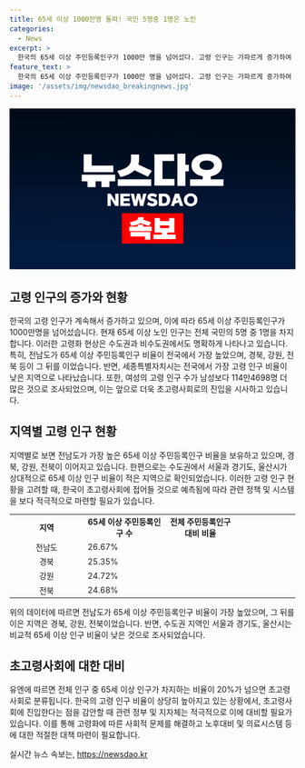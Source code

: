 ```yaml
---
title: 65세 이상 1000만명 돌파! 국민 5명중 1명은 노인
categories:
  - News
excerpt: >
  한국의 65세 이상 주민등록인구가 1000만 명을 넘어섰다. 고령 인구는 가파르게 증가하여 전체 국민의 5명 중 1명이 노인이다. 65세 이상 주민등록인구는 전체 인구의 19.51%를 차지하며, 증가 추이를 보면 한국이 초고령사회에 진입할 것이 예상된다. 특히 수도권과 비수도권의 고령 인구 비율의 차이가 뚜렷하며, 전남도가 가장 높은 비율을 보였고, 세종특별자치시가 가장 낮은 비율을 기록했다. 고령 인구 중 여성이 남성보다 114만 명 많아졌으며, 이로 인해 한국이 초고령사회로 분류될 것으로 예상된다.
feature_text: >
  한국의 65세 이상 주민등록인구가 1000만 명을 넘어섰다. 고령 인구는 가파르게 증가하여 전체 국민의 5명 중 1명이 노인이다. 65세 이상 주민등록인구는 전체 인구의 19.51%를 차지하며, 증가 추이를 보면 한국이 초고령사회에 진입할 것이 예상된다. 특히 수도권과 비수도권의 고령 인구 비율의 차이가 뚜렷하며, 전남도가 가장 높은 비율을 보였고, 세종특별자치시가 가장 낮은 비율을 기록했다. 고령 인구 중 여성이 남성보다 114만 명 많아졌으며, 이로 인해 한국이 초고령사회로 분류될 것으로 예상된다.
image: '/assets/img/newsdao_breakingnews.jpg'
---
```


<p><img src="/assets/img/newsdao_breakingnews.jpg" alt="cryptoinkorea 속보" /></p>

<h2 data-ke-size="size26">고령 인구의 증가와 현황</h2>

<p data-ke-size="size16">한국의 고령 인구가 계속해서 증가하고 있으며, 이에 따라 65세 이상 주민등록인구가 1000만명을 넘어섰습니다. 현재 65세 이상 노인 인구는 전체 국민의 5명 중 1명을 차지합니다. 이러한 고령화 현상은 수도권과 비수도권에서도 명확하게 나타나고 있습니다. 특히, 전남도가 65세 이상 주민등록인구 비율이 전국에서 가장 높았으며, 경북, 강원, 전북 등이 그 뒤를 이었습니다. 반면, 세종특별자치시는 전국에서 가장 고령 인구 비율이 낮은 지역으로 나타났습니다. 또한, 여성의 고령 인구 수가 남성보다 114만4698명 더 많은 것으로 조사되었으며, 이는 앞으로 더욱 초고령사회로의 진입을 시사하고 있습니다.</p>

<h2 data-ke-size="size26">지역별 고령 인구 현황</h2>

<p data-ke-size="size16">지역별로 보면 전남도가 가장 높은 65세 이상 주민등록인구 비율을 보유하고 있으며, 경북, 강원, 전북이 이어지고 있습니다. 한편으로는 수도권에서 서울과 경기도, 울산시가 상대적으로 65세 이상 인구 비율이 적은 지역으로 확인되었습니다. 이러한 고령 인구 현황을 고려할 때, 한국이 초고령사회에 접어들 것으로 예측됨에 따라 관련 정책 및 시스템을 보다 적극적으로 마련할 필요가 있습니다.</p>

<table>
   <colgroup>
   <col width="219">
   <col width="207">
   <col width="209">
   <col width="194">
   </colgroup>
   <tbody>
      <tr>
         <td style="text-align: center; height: 17px;"><b>지역</b></a></td>
         <td style="text-align: center; height: 17px;"><b>65세 이상 주민등록인구 수</b></td>
         <td style="text-align: center; height: 17px;"><b>전체 주민등록인구 대비 비율</b></td>
      </tr>
      <tr>
         <td style="text-align: center; height: 17px;">전남도</td>
         <td>26.67%</td>
      </tr>
      <tr>
         <td style="text-align: center; height: 17px;">경북</td>
         <td>25.35%</td>
      </tr>
      <tr>
         <td style="text-align: center; height: 17px;">강원</td>
         <td>24.72%</td>
      </tr>
      <tr>
         <td style="text-align: center; height: 17px;">전북</td>
         <td>24.68%</td>
      </tr>
      <tr>
   </tbody>
</table>

<p data-ke-size="size16">위의 데이터에 따르면 전남도가 65세 이상 주민등록인구 비율이 가장 높았으며, 그 뒤를 이은 지역은 경북, 강원, 전북이었습니다. 반면, 수도권 지역인 서울과 경기도, 울산시는 비교적 65세 이상 인구 비율이 낮은 것으로 조사되었습니다.</p>

<h2 data-ke-size="size26">초고령사회에 대한 대비</h2>

<p data-ke-size="size16">유엔에 따르면 전체 인구 중 65세 이상 인구가 차지하는 비율이 20%가 넘으면 초고령사회로 분류됩니다. 한국의 고령 인구 비율이 상당히 높아지고 있는 상황에서, 초고령사회에 진입한다는 점을 감안할 때 관련 정부 및 지자체는 적극적으로 이에 대비할 필요가 있습니다. 이를 통해 고령화에 따른 사회적 문제를 해결하고 노후대비 및 의료시스템 등에 대한 적절한 대책 마련이 필요합니다.</p>
실시간 뉴스 속보는, <a href="https://newsdao.kr" rel="dofollow">https://newsdao.kr</a>


